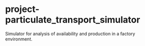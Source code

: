 # project-particulate_transport_simulator
 Simulator for analysis of availability and production in a factory environment.
